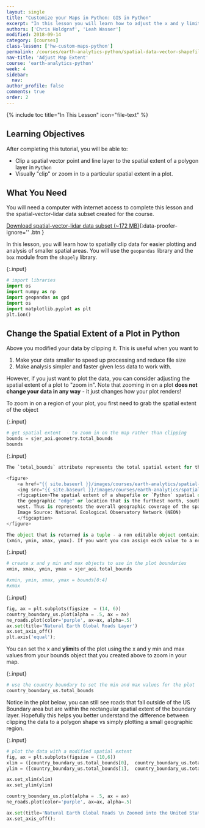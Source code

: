 ```yaml
---
layout: single
title: "Customize your Maps in Python: GIS in Python"
excerpt: "In this lesson you will learn how to adjust the x and y limits of your matplotlib and geopandas map to change the spatial extent.."
authors: ['Chris Holdgraf', 'Leah Wasser']
modified: 2018-09-14
category: [courses]
class-lesson: ['hw-custom-maps-python']
permalink: /courses/earth-analytics-python/spatial-data-vector-shapefiles/python-change-spatial-extent-of-map-matplotlib-geopandas/
nav-title: 'Adjust Map Extent'
course: 'earth-analytics-python'
week: 4
sidebar:
  nav:
author_profile: false
comments: true
order: 2
---
```

{% include toc title="In This Lesson" icon="file-text" %}

<div class='notice--success' markdown="1">

## <i class="fa fa-graduation-cap" aria-hidden="true"></i> Learning Objectives

After completing this tutorial, you will be able to:

* Clip a spatial vector point and line layer to the spatial extent of a polygon layer in `Python`
* Visually "clip" or zoom in to a particular spatial extent in a plot.

## <i class="fa fa-check-square-o fa-2" aria-hidden="true"></i> What You Need

You will need a computer with internet access to complete this lesson and the
spatial-vector-lidar data subset created for the course.

[<i class="fa fa-download" aria-hidden="true"></i> Download spatial-vector-lidar data subset (~172 MB)](https://ndownloader.figshare.com/files/12447845){:data-proofer-ignore='' .btn }

</div>


In this lesson, you will learn how to spatially clip data for easier plotting and analysis of smaller spatial areas. You will use the `geopandas` library and the `box` module from the `shapely` library. 

{:.input}
```python
# import libraries
import os
import numpy as np
import geopandas as gpd
import os
import matplotlib.pyplot as plt
plt.ion()
```



## Change the Spatial Extent of a Plot in Python

Above you modified your data by clipping it. This is useful when you want to 

1. Make your data smaller to speed up processing and reduce file size
2. Make analysis simpler and faster given less data to work with.

However, if you just want to plot the data, you can consider adjusting the spatial extent of a plot to "zoom in". Note that zooming in on a plot **does not change your data in any way** - it just changes how your plot renders!

To zoom in on a region of your plot, you first need to grab the spatial extent of the object 

{:.input}
```python
# get spatial extent  - to zoom in on the map rather than clipping
bounds = sjer_aoi.geometry.total_bounds
bounds
```

{:.input}
```python
The `total_bounds` attribute represents the total spatial extent for the aoi layer. This is teh total external boundary of the layer - thus if there are multiple polygons in the layer it will take the furtherst edge in the north, south, east and west directions to create the spatial extent box. 

<figure>
    <a href="{{ site.baseurl }}/images/courses/earth-analytics/spatial-data/spatial-extent.png">
    <img src="{{ site.baseurl }}/images/courses/earth-analytics/spatial-data/spatial-extent.png" alt="the spatial extent represents the spatial area that a particular dataset covers."></a>
    <figcaption>The spatial extent of a shapefile or `Python` spatial object like a `geopandas` `geodataframe` represents
    the geographic "edge" or location that is the furthest north, south east and
    west. Thus is represents the overall geographic coverage of the spatial object.
    Image Source: National Ecological Observatory Network (NEON)
    </figcaption>
</figure>

The object that is returned is a tuple - a non editable object containing 4 values:
(xmin, ymin, xmax, ymax). If you want you can assign each value to a new variable as follows
```

{:.input}
```python
# create x and y min and max objects to use in the plot boundaries
xmin, xmax, ymin, ymax = sjer_aoi.total_bounds

#xmin, ymin, xmax, ymax = bounds[0:4]
#xmax
```

{:.input}
```python
fig, ax = plt.subplots(figsize  = (14, 6))
country_boundary_us.plot(alpha = .5, ax = ax)
ne_roads.plot(color='purple', ax=ax, alpha=.5)
ax.set(title='Natural Earth Global Roads Layer')
ax.set_axis_off()
plt.axis('equal');
```

You can set the x and **ylim**its of the plot using the x and y min and max values from your bounds object that you created above to zoom in your map. 

{:.input}
```python
# use the country boundary to set the min and max values for the plot
country_boundary_us.total_bounds
```

Notice in the plot below, you can still see roads that fall outside of the US Boundary area but are within the rectangular spatial extent of the boundary layer. Hopefully this helps you better understand the difference between clipping the data to a polygon shape vs simply plotting a small geographic region. 

{:.input}
```python
# plot the data with a modified spatial extent
fig, ax = plt.subplots(figsize = (10,6))
xlim = ([country_boundary_us.total_bounds[0],  country_boundary_us.total_bounds[2]])
ylim = ([country_boundary_us.total_bounds[1],  country_boundary_us.total_bounds[3]])

ax.set_xlim(xlim)
ax.set_ylim(ylim)

country_boundary_us.plot(alpha = .5, ax = ax)
ne_roads.plot(color='purple', ax=ax, alpha=.5)

ax.set(title='Natural Earth Global Roads \n Zoomed into the United States')
ax.set_axis_off();


```
